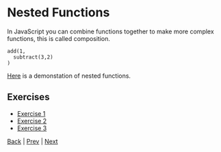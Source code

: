 # Nested Functions

In JavaScript you can combine functions together to make more complex functions, this is called composition.

```
add(1,
  subtract(3,2)
)
```

[Here](nfn-demo) is a demonstation of nested functions.

## Exercises

- [Exercise 1](nfn-1)
- [Exercise 2](nfn-2)
- [Exercise 3](nfn-3)

[Back](/4-magic-eight-ball) | [Prev](functions) | [Next](dom)

